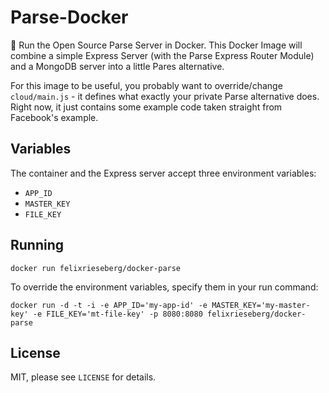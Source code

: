 # Parse-Docker
:speedboat: Run the Open Source Parse Server in Docker. This Docker Image will combine a simple Express Server (with the Parse Express Router Module) and a MongoDB server into a little Pares alternative.

For this image to be useful, you probably want to override/change `cloud/main.js` - it defines what exactly your private Parse alternative does. Right now, it just contains some example code taken straight from Facebook's example.

## Variables
The container and the Express server accept three environment variables:

 * `APP_ID`
 * `MASTER_KEY`
 * `FILE_KEY`

## Running
```
docker run felixrieseberg/docker-parse
```

To override the environment variables, specify them in your run command:
```
docker run -d -t -i -e APP_ID='my-app-id' -e MASTER_KEY='my-master-key' -e FILE_KEY='mt-file-key' -p 8080:8080 felixrieseberg/docker-parse
```

## License
MIT, please see `LICENSE` for details.
